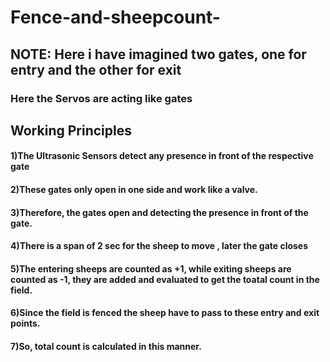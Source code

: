 # Fence-and-sheepcount-
## NOTE: Here i have imagined two gates, one for entry and the other for exit
### Here the Servos are acting like gates

## Working Principles
#### 1)The Ultrasonic Sensors detect any presence in front of the respective gate
#### 2)These gates only open in one side and work like a valve.
#### 3)Therefore, the gates open and detecting the presence in front of the gate.
#### 4)There is a span of 2 sec for the sheep to move , later the gate closes
#### 5)The entering sheeps are counted as +1, while exiting sheeps are counted as -1, they are added and evaluated to get the toatal count in the field.
#### 6)Since the field is fenced the sheep have to pass to these entry and exit points.
#### 7)So, total count is calculated in this manner.
